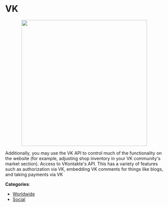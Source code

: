 # VK
<p align="center">
    <img width="400" src="https://raw.githubusercontent.com/apis-list/apis-list/apis/vk/logo_256x256.png" />
</p>

Additionally, you may use the VK API to control much of the functionality on the website (for example, adjusting shop inventory in your VK community's market section). Access to VKontakte's API. This has a variety of features such as authorization via VK, embedding VK comments for things like blogs, and taking payments via VK



**Categories**:
- [Worldwide](https://github.com/apis-list/apis-list#worldwide)
- [Social](https://github.com/apis-list/apis-list#social)



